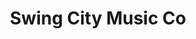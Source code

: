 ---
title: "Swing City Music Co"
url: /collinsville/swing-city-music-co/
shop: musical instrument
---